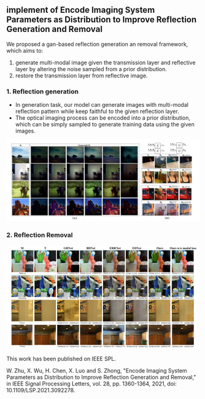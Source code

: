 ## implement of Encode Imaging System Parameters as Distribution to Improve Reflection Generation and Removal
We proposed a gan-based reflection generation an removal framework, which aims to:
1. generate multi-modal image given the transmission layer and reflective layer by altering the noise sampled from a prior distribution.
2. restore the transmission layer from reflective image.

### 1. Reflection generation
- In generation task, our model can generate images with multi-modal reflection pattern while keep faithful to the given reflection layer.
- The optical imaging process can be encoded into a prior distribution, which can be simply sampled to generate training data using the given images.

![image1](images/1.jpg)

### 2. Reflection Removal
![image2](images/2.jpg)


This work has been published on IEEE SPL.

W. Zhu, X. Wu, H. Chen, X. Luo and S. Zhong, "Encode Imaging System Parameters as Distribution to Improve Reflection Generation and Removal," in IEEE Signal Processing Letters, vol. 28, pp. 1360-1364, 2021, doi: 10.1109/LSP.2021.3092278.
